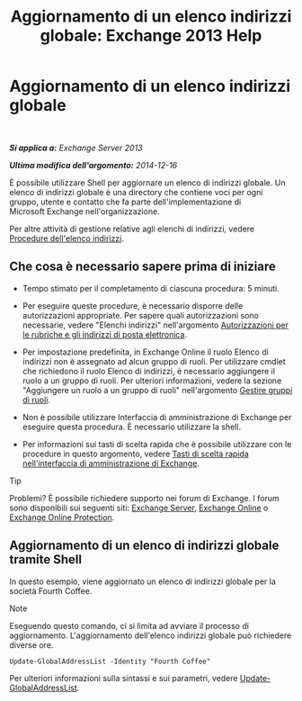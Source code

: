 ﻿---
title: 'Aggiornamento di un elenco indirizzi globale: Exchange 2013 Help'
TOCTitle: Aggiornamento di un elenco indirizzi globale
ms:assetid: 236e8530-62dd-4c43-8a5d-8465623252e6
ms:mtpsurl: https://technet.microsoft.com/it-it/library/Bb266966(v=EXCHG.150)
ms:contentKeyID: 50480160
ms.date: 01/11/2018
mtps_version: v=EXCHG.150
ms.translationtype: HT
---

# Aggiornamento di un elenco indirizzi globale

 

_**Si applica a:** Exchange Server 2013_

_**Ultima modifica dell'argomento:** 2014-12-16_

È possibile utilizzare Shell per aggiornare un elenco di indirizzi globale. Un elenco di indirizzi globale è una directory che contiene voci per ogni gruppo, utente e contatto che fa parte dell'implementazione di Microsoft Exchange nell'organizzazione.

Per altre attività di gestione relative agli elenchi di indirizzi, vedere [Procedure dell'elenco indirizzi](address-list-procedures-exchange-2013-help.md).

## Che cosa è necessario sapere prima di iniziare

  - Tempo stimato per il completamento di ciascuna procedura: 5 minuti.

  - Per eseguire queste procedure, è necessario disporre delle autorizzazioni appropriate. Per sapere quali autorizzazioni sono necessarie, vedere "Elenchi indirizzi" nell'argomento [Autorizzazioni per le rubriche e gli indirizzi di posta elettronica](email-address-and-address-book-permissions-exchange-2013-help.md).

  - Per impostazione predefinita, in Exchange Online il ruolo Elenco di indirizzi non è assegnato ad alcun gruppo di ruoli. Per utilizzare cmdlet che richiedono il ruolo Elenco di indirizzi, è necessario aggiungere il ruolo a un gruppo di ruoli. Per ulteriori informazioni, vedere la sezione "Aggiungere un ruolo a un gruppo di ruoli" nell'argomento [Gestire gruppi di ruoli](manage-role-groups-exchange-2013-help.md).

  - Non è possibile utilizzare Interfaccia di amministrazione di Exchange per eseguire questa procedura. È necessario utilizzare la shell.

  - Per informazioni sui tasti di scelta rapida che è possibile utilizzare con le procedure in questo argomento, vedere [Tasti di scelta rapida nell'interfaccia di amministrazione di Exchange](keyboard-shortcuts-in-the-exchange-admin-center-exchange-online-protection-help.md).


> [!TIP]
> Problemi? È possibile richiedere supporto nei forum di Exchange. I forum sono disponibili sui seguenti siti: <A href="https://go.microsoft.com/fwlink/p/?linkid=60612">Exchange Server</A>, <A href="https://go.microsoft.com/fwlink/p/?linkid=267542">Exchange Online</A> o <A href="https://go.microsoft.com/fwlink/p/?linkid=285351">Exchange Online Protection</A>.



## Aggiornamento di un elenco di indirizzi globale tramite Shell

In questo esempio, viene aggiornato un elenco di indirizzi globale per la società Fourth Coffee.


> [!NOTE]
> Eseguendo questo comando, ci si limita ad avviare il processo di aggiornamento. L'aggiornamento dell'elenco indirizzi globale può richiedere diverse ore.



    Update-GlobalAddressList -Identity "Fourth Coffee"

Per ulteriori informazioni sulla sintassi e sui parametri, vedere [Update-GlobalAddressList](https://technet.microsoft.com/it-it/library/aa998806\(v=exchg.150\)).

